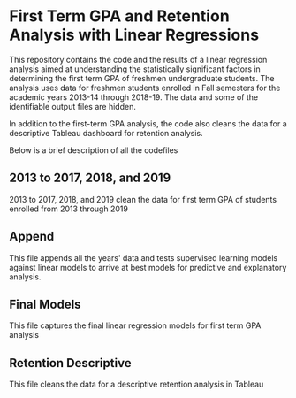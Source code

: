 # First Term GPA and Retention Analysis with Linear Regressions

This repository contains the code and the results of a linear regression analysis aimed at understanding the statistically significant factors in determining the first term GPA of freshmen undergraduate students. The analysis uses data for freshmen students enrolled in Fall semesters for the academic years 2013-14 through 2018-19. The data and some of the identifiable output files are hidden. 

In addition to the first-term GPA analysis, the code also cleans the data for a descriptive Tableau dashboard for retention analysis.

Below is a brief description of all the codefiles

## 2013 to 2017, 2018, and 2019
2013 to 2017, 2018, and 2019 clean the data for first term GPA of students enrolled from 2013 through 2019

## Append
This file appends all the years' data and tests supervised learning models against linear models to arrive at best models for predictive and explanatory analysis.

## Final Models
This file captures the final linear regression models for first term GPA analysis

## Retention Descriptive
This file cleans the data for a descriptive retention analysis in Tableau



